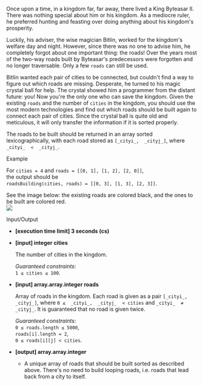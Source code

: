 
Once upon a time, in a kingdom far, far away, there lived a King Byteasar II. There was nothing special about him or his kingdom. As a mediocre ruler, he preferred hunting and feasting over doing anything about his kingdom's prosperity.

Luckily, his adviser, the wise magician Bitlin, worked for the kingdom's welfare day and night. However, since there was no one to advise him, he completely forgot about one important thing: the roads! Over the years most of the two-way roads built by Byteasar's predecessors were forgotten and no longer traversable. Only a few  `roads`  can still be used.

Bitlin wanted each pair of cities to be connected, but couldn't find a way to figure out which roads are missing. Desperate, he turned to his magic crystal ball for help. The crystal showed him a programmer from the distant future: you! Now you're the only one who can save the kingdom. Given the existing  `roads`  and the number of  `cities`  in the kingdom, you should use the most modern technologies and find out which roads should be built again to connect each pair of cities. Since the crystal ball is quite old and meticulous, it will only transfer the information if it is sorted properly.

The roads to be built should be returned in an array sorted  lexicographically, with each road stored as  `[_cityi_,  _cityj_]`, where  `_cityi_  <  _cityj_`.

Example

For  `cities = 4`  and  `roads = [[0, 1], [1, 2], [2, 0]]`,  
the output should be  
`roadsBuilding(cities, roads) = [[0, 3], [1, 3], [2, 3]]`.

See the image below: the existing roads are colored black, and the ones to be built are colored red.  
![](https://codesignal.s3.amazonaws.com/tasks/roadsBuilding/img/example.jpg?_tm=1551538698266)

Input/Output

-   **[execution time limit] 3 seconds (cs)**
    
-   **[input] integer cities**
    
    The number of cities in the kingdom.
    
    _Guaranteed constraints:_  
    `1 ≤ cities ≤ 100`.
    
-   **[input] array.array.integer roads**
    
    Array of roads in the kingdom. Each road is given as a pair  `[_cityi_,  _cityj_]`, where  `0 ≤  _cityi_,  _cityj_  < cities`  and  `_cityi_  ≠  _cityj_`. It is guaranteed that no road is given twice.
    
    _Guaranteed constraints:_  
    `0 ≤ roads.length ≤ 5000`,  
    `roads[i].length = 2`,  
    `0 ≤ roads[i][j] < cities`.
    
-   **[output] array.array.integer**
    
    -   A unique array of roads that should be built sorted as described above. There's no need to build looping roads, i.e. roads that lead back from a city to itself.
